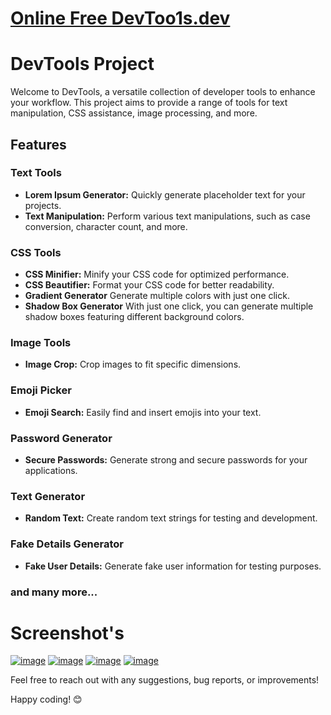 # <a href="https://devtoo1s.dev">Online Free DevToo1s.dev</a>
# DevTools Project

Welcome to DevTools, a versatile collection of developer tools to enhance your workflow. This project aims to provide a range of tools for text manipulation, CSS assistance, image processing, and more.

## Features

### Text Tools
- **Lorem Ipsum Generator:** Quickly generate placeholder text for your projects.
- **Text Manipulation:** Perform various text manipulations, such as case conversion, character count, and more.

### CSS Tools
- **CSS Minifier:** Minify your CSS code for optimized performance.
- **CSS Beautifier:** Format your CSS code for better readability.
- **Gradient Generator** Generate multiple colors with just one click.
- **Shadow Box Generator**  With just one click, you can generate multiple shadow boxes featuring different background colors. 

### Image Tools
- **Image Crop:** Crop images to fit specific dimensions.

### Emoji Picker
- **Emoji Search:** Easily find and insert emojis into your text.

### Password Generator
- **Secure Passwords:** Generate strong and secure passwords for your applications.

### Text Generator
- **Random Text:** Create random text strings for testing and development.

### Fake Details Generator
- **Fake User Details:** Generate fake user information for testing purposes.

### and many more...

# Screenshot's
[![image](https://github.com/satyamkumar420/DevToo1s/assets/98641231/03dfeb3a-028e-4b4b-986d-8a9c09fb3835)](https://devtoo1s.dev)
[![image](https://github.com/satyamkumar420/DevToo1s/assets/98641231/785a347c-2031-4a80-831a-2bed8a9fed72)](https://devtoo1s.dev)
[![image](https://github.com/satyamkumar420/DevToo1s/assets/98641231/0a411891-596f-4cab-9711-50efc6eb058e)](https://devtoo1s.dev)
[![image](https://github.com/satyamkumar420/DevToo1s/assets/98641231/3dd831ea-a435-4b4e-915c-87e4cd18f790)](https://devtoo1s.dev)


Feel free to reach out with any suggestions, bug reports, or improvements!

Happy coding! 😊

